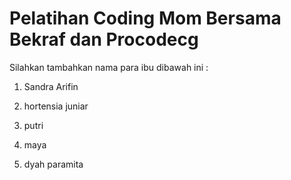 # Pelatihan Coding Mom Bersama Bekraf dan Procodecg


Silahkan tambahkan nama para ibu dibawah ini :

1. Sandra Arifin


2. hortensia juniar


3. putri
4. maya
5. dyah paramita
